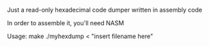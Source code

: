 Just a read-only hexadecimal code dumper written in assembly code

In order to assemble it, you'll need NASM

Usage:	make
	./myhexdump < "insert filename here"

